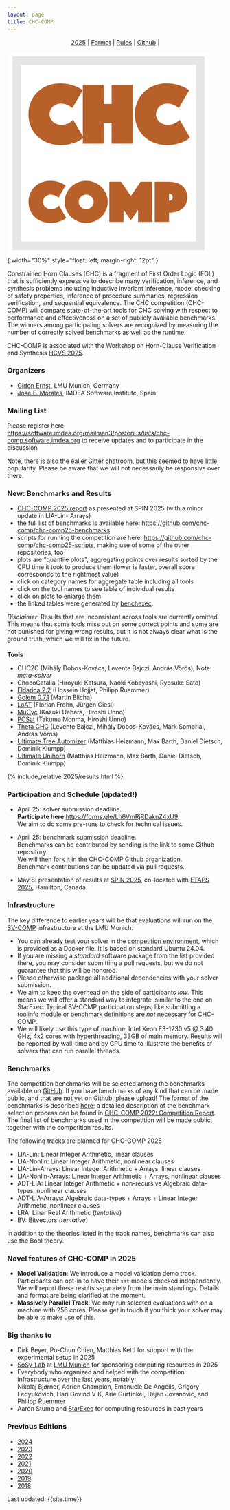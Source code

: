 ```yaml
---
layout: page
title: CHC-COMP
---
```

<div style="text-align: center; ">
  <p style="padding-bottom: 0pt; padding-top: 0pt; " class="Heading_2">
    <a href="/">2025</a> |
    <a href="{% link format.md %}">Format</a> |
    <a href="{% link 2018/rules.md %}">Rules</a> |
    <!-- <a href="https://tacas.info/toolympics2023.php">TOOLympics</a> | -->
    <a href="https://github.com/chc-comp">Github</a> |
    <!-- <a href="https://gitter.im/chc-comp/Lobby">Gitter</a> -->
  </p>
</div>

![CHC-COMP](/logo.png){:width="30%" style="float: left; margin-right: 12pt" }

Constrained Horn Clauses (CHC) is a fragment of First
Order Logic (FOL) that is sufficiently expressive to
describe many verification, inference, and synthesis
problems including inductive invariant inference, model
checking of safety properties, inference of procedure
summaries, regression verification, and sequential
equivalence. The CHC competition (CHC-COMP) will compare
state-of-the-art tools for CHC solving with respect to
performance and effectiveness on a set of publicly
available benchmarks. The winners among participating
solvers are recognized by measuring the number of
correctly solved benchmarks as well as the runtime.

CHC-COMP is associated with the Workshop on Horn-Clause Verification and Synthesis 
[HCVS 2025](https://www.sci.unich.it/hcvs25/).

<div style="clear: both" />

### Organizers

- [Gidon Ernst](https://www.sosy-lab.org/people/ernst/), LMU Munich, Germany
- [Jose F. Morales](https://jfmc.github.io/), IMDEA Software Institute, Spain

### Mailing List

Please register here <https://software.imdea.org/mailman3/postorius/lists/chc-comp.software.imdea.org> to receive updates and to participate in the discussion

Note, there is also the ealier [Gitter](https://gitter.im/chc-comp/Lobby) chatroom, but this seemed to have little popularity.
Please be aware that we will not necessarily be responsive over there.

### New: Benchmarks and Results 

<style>
    table { border-collapse: collapse; }
    td,th {  padding: 2pt 4pt; text-align: right;}
    tr td:nth-child(1) { text-align: left; }
    tr.entry:nth-child(odd) { background-color: #EEEEEE; }
    
    .results {
        border-top: 1px solid black;
        border-bottom: 1px solid black;
    }

    h4 { margin-bottom: 2px; }
</style>

- [CHC-COMP 2025 report](2025/CHC-COMP%202025%20Report%20-%20SPIN.pdf) as presented at SPIN 2025 (with a minor update in LIA-Lin-
Arrays)
- the full list of benchmarks is available here: <https://github.com/chc-comp/chc-comp25-benchmarks>
- scripts for running the competition are here: <https://github.com/chc-comp/chc-comp25-scripts>, making use of some of the other repositories, too
- plots are "quantile plots", aggregating points over results sorted by the CPU time it took to produce them (lower is faster, overall score corresponds to the rightmost value)
- click on category names for aggregate table including all tools
- click on the tool names to see table of individual results
- click on plots to enlarge them
- the linked tables were generated by [benchexec](https://github.com/sosy-lab/benchexec).

*Disclaimer*:
Results that are inconsistent across tools are currently omitted.
This means that some tools miss out on some correct points and some are not punished for giving wrong results,
but it is not always clear what is the ground truth, which we will fix in the future.

#### Tools

- CHC2C (Mihály Dobos-Kovács, Levente Bajczi, András Vörös), Note: *meta-solver*
- ChocoCatalia (Hiroyuki Katsura, Naoki Kobayashi, Ryosuke Sato)
- [Eldarica 2.2](https://github.com/uuverifiers/eldarica) (Hossein Hojjat, Philipp Ruemmer)
- [Golem 0.7.1](https://github.com/usi-verification-and-security/golem) (Martin Blicha)
- [LoAT](https://loat-developers.github.io/LoAT/) (Florian Frohn, Jürgen Giesl)
- [MuCyc](https://github.com/hiroshi-unno/coar) (Kazuki Uehara, Hiroshi Unno)
- [PCSat](https://github.com/hiroshi-unno/coar) (Takuma Monma, Hiroshi Unno)
- [Theta CHC](http://inf.mit.bme.hu/en/theta) (Levente Bajczi, Mihály Dobos-Kovács, Márk Somorjai, András Vörös)
- [Ultimate Tree Automizer](https://www.ultimate-pa.org/) (Matthias Heizmann, Max Barth, Daniel Dietsch, Dominik Klumpp)
- [Ultimate Unihorn](https://www.ultimate-pa.org/) (Matthias Heizmann, Max Barth, Daniel Dietsch, Dominik Klumpp)


{% include_relative 2025/results.html %}

### Participation and Schedule (updated!)

- April 25: solver submission deadline.  
  **Participate here** <https://forms.gle/Lh6VmRjRDaknZ4xU9>.  
  We aim to do some pre-runs to check for technical issues.

- April 25: benchmark submission deadline.  
  Benchmarks can be contributed by sending is the link to some Github repository.  
  We will then fork it in the CHC-COMP Github organization.  
  Benchmark contributions can be updated via pull requests.  

- May 8: presentation of results at [SPIN 2025](https://spin-web.github.io/SPIN2025/), co-located with [ETAPS 2025](https://etaps.org/2025/), Hamilton, Canada.

### Infrastructure

The key difference to earlier years will be that evaluations will run on the [SV-COMP](https://sv-comp.sosy-lab.org/) infrastructure at the LMU Munich.
- You can already test your solver in the [competition environment](https://gitlab.com/sosy-lab/benchmarking/competition-scripts/-/blob/main/test/Dockerfile.user.2025?ref_type=heads),
  which is provided as a Docker file. It is based on standard Ubuntu 24.04.
- If you are missing a *standard* software package from the list provided there, you may consider submitting a pull requests, but we do not guarantee that this will be honored.
- Please otherwise package all additional dependencies with your solver submission.
- We aim to keep the overhead on the side of participants *low*. This means we will offer a standard way to integrate, similar to the one on StarExec.
  Typical SV-COMP participation steps, like submitting a [toolinfo module](https://github.com/sosy-lab/benchexec/blob/main/doc/tool-integration.md)
  or [benchmark definitions](https://gitlab.com/sosy-lab/sv-comp/bench-defs) are *not* necessary for CHC-COMP.
- We will likely use this type of machine: Intel Xeon E3-1230 v5 @ 3.40 GHz, 4x2 cores with hyperthreading, 33GB of main memory.
  Results will be reported by wall-time and by CPU time to illustrate the benefits of solvers that can run parallel threads.

### Benchmarks

The competition benchmarks will be selected among the
benchmarks available on [GitHub](https://github.com/chc-comp).
If you have benchmarks of any kind that can be made public, and that are not
yet on Github, please upload!
The format of the benchmarks is described [here](./format.md);
a detailed description of the benchmark selection process can be found in
[CHC-COMP 2022: Competition Report](https://dx.doi.org/10.4204/EPTCS.373.5).
The final list of benchmarks used in the competition will be made
public, together with the competition results.

The following tracks are planned for CHC-COMP 2025

- LIA-Lin: Linear Integer Arithmetic, linear clauses
- LIA-Nonlin: Linear Integer Arithmetic, nonlinear clauses
- LIA-Lin-Arrays: Linear Integer Arithmetic + Arrays, linear clauses
- LIA-Nonlin-Arrays: Linear Integer Arithmetic + Arrays, nonlinear clauses
- ADT-LIA: Linear Integer Arithmetic + non-recursive Algebraic data-types, nonlinear clauses
- ADT-LIA-Arrays: Algebraic data-types + Arrays + Linear Integer Arithmetic, nonlinear clauses
- LRA: Linar Real Arithmetic (*tentative*)
- BV: Bitvectors (*tentative*)

In addition to the theories listed in the track names, benchmarks can also use the Bool theory.


### Novel features of CHC-COMP in 2025

- **Model Validation**: We introduce a model validation demo track. Participants can opt-in to have their `sat` models checked independently.
  We will report these results separately from the main standings. Details and format are being clarified at the moment.
- **Massively Parallel Track**: We may run selected evaluations with on a machine with 256 cores. Please get in touch if you think your solver may be able to make use of this.

### Big thanks to

- Dirk Beyer, Po-Chun Chien, Matthias Kettl
  for support with the experimental setup in 2025
- [SoSy-Lab](https://www.sosy-lab.org/) at [LMU Munich](https://www.lmu.de/en/) for sponsoring computing resources in 2025
- Everybody who organized and helped with the competition infrastructure over the last years, notably:  
      Nikolaj Bjørner,
      Adrien Champion,
      Emanuele De Angelis,
      Grigory Fedyukovich,
      Hari Govind V K,
      Arie Gurfinkel,
      Dejan Jovanovic, and
      Philipp Ruemmer
- Aaron Stump and [StarExec](https://www.starexec.org) for computing resources in past years

### Previous Editions

- [2024](/2024/)
- [2023](/2023/)
- [2022](/2022/)
- [2021](/2021/)
- [2020](/2020/)
- [2019](/2019/)
- [2018](/2018/)

Last updated: {{site.time}}
